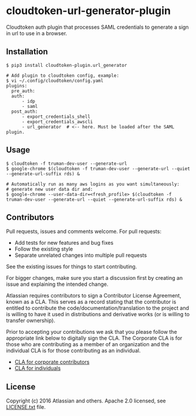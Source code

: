 # cloudtoken-url-generator-plugin

Cloudtoken auth plugin that processes SAML credentials to generate a sign in url to use in a browser.

## Installation

    $ pip3 install cloudtoken-plugin.url_generator

    # Add plugin to cloudtoken config, example:
    $ vi ~/.config/cloudtoken/config.yaml
    plugins:
      pre_auth:
      auth:
          - idp
          - saml
      post_auth:
          - export_credentials_shell
          - export_credentials_awscli
          - url_generator  # <-- here. Must be loaded after the SAML plugin.

## Usage

    $ cloudtoken -f truman-dev-user --generate-url
    $ google-chrome $(cloudtoken -f truman-dev-user --generate-url --quiet --generate-url-suffix rds) &

    # Automatically run as many aws logins as you want simultaneously:
    # generate new user data dir and:
    $ google-chrome --user-data-dir=<fresh_profile> $(cloudtoken -f truman-dev-user --generate-url --quiet --generate-url-suffix rds) &

## Contributors

Pull requests, issues and comments welcome. For pull requests:

* Add tests for new features and bug fixes
* Follow the existing style
* Separate unrelated changes into multiple pull requests

See the existing issues for things to start contributing.

For bigger changes, make sure you start a discussion first by creating
an issue and explaining the intended change.

Atlassian requires contributors to sign a Contributor License Agreement,
known as a CLA. This serves as a record stating that the contributor is
entitled to contribute the code/documentation/translation to the project
and is willing to have it used in distributions and derivative works
(or is willing to transfer ownership).

Prior to accepting your contributions we ask that you please follow the appropriate
link below to digitally sign the CLA. The Corporate CLA is for those who are
contributing as a member of an organization and the individual CLA is for
those contributing as an individual.

* [CLA for corporate contributors](https://na2.docusign.net/Member/PowerFormSigning.aspx?PowerFormId=e1c17c66-ca4d-4aab-a953-2c231af4a20b)
* [CLA for individuals](https://na2.docusign.net/Member/PowerFormSigning.aspx?PowerFormId=3f94fbdc-2fbe-46ac-b14c-5d152700ae5d)

## License

Copyright (c) 2016 Atlassian and others.
Apache 2.0 licensed, see [LICENSE.txt](LICENSE.txt) file.
